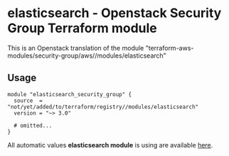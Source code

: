 # elasticsearch - Openstack Security Group Terraform module

This is an Openstack translation of the module "terraform-aws-modules/security-group/aws//modules/elasticsearch"

## Usage

```hcl
module "elasticsearch_security_group" {
  source  = "not/yet/added/to/terraform/registry//modules/elasticsearch"
  version = "~> 3.0"

  # omitted...
}
```

All automatic values **elasticsearch module** is using are available [here](https://github.com/terraform-aws-modules/terraform-aws-security-group/blob/master/modules/elasticsearch/auto_values.tf).

<!-- BEGINNING OF PRE-COMMIT-TERRAFORM DOCS HOOK -->
<!-- END OF PRE-COMMIT-TERRAFORM DOCS HOOK -->
